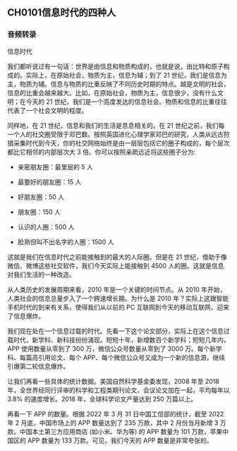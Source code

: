## CH0101信息时代的四种人

### 音频转录

信息时代

我们都听说过有一句话：世界是由信息和物质构成的，也就是说，由比特和原子构成的。实际上，在原始社会，物质为主，信息为辅；到了 21 世纪，我们是信息为主，物质为辅。信息与物质的比重反映了不同历史时期的特点。越是文明的社会，信息的比重会越来越大。比如，在原始社会，物质为主，信息很少，没有什么文明；在今天的 21 世纪，我们是一个高度发达的信息社会。物质和信息的比重往往代表了一个社会文明的程度。

同样地，在 21 世纪，信息和我们的生活是息息相关的。在 21 世纪之前，我们每一个人的社交圈受限于邓巴数。按照英国进化心理学家邓巴的研究，人类从远古狩猎采集时代到今天，你的社交网络始终是由一层层包括它的圈子构成的，每个层次都比它相邻的内部层次大 3 倍。你可以按照亲疏远近将这些圈子分为:

- 亲密朋友圈：最里层的 5 人

- 最要好的朋友圈：15 人

- 好朋友圈：50 人

- 朋友圈：150 人

- 认识的人圈：500 人

- 脸熟但叫不出名字的人圈：1500 人

这就是我们在信息时代之前能接触到的最大的人际圈。但是在 21 世纪，借助于像微信、微博这些社交软件，我们今天实际上能接触到 4500 人的圈。这就是信息对我们生活的一种改造。

从人类历史的发展周期来看，2010 年是一个关键的时间节点。从 2010 年开始，人类社会的信息总量步入了一个跨速增长期。为什么是 2010 年？实际上这跟智能手机时代的到来有关系，使得我们从以前的 PC 互联网到今天的移动互联网，迎来了信息爆炸。

我们现在处在一个信息过载的时代。先看一下这个论文部分，实际上在这个信息过载时代，新学科、新科技纷纷涌现。短短十年，新增数百个新学科；短短几年内，APP 使用数量从零到了 300 万，微信公众号数量从零到了 3000 万。每个新学科、每篇高引用论文、每个 APP、每个微信公众号又成为一个新的信息源，继续引爆第二轮信息爆炸。

让我们再看一些具体的统计数据。美国自然科学基金委发现，2008 年至 2018 年，全世界经同行评审的科学和工程类期刊论文、会议论文加在一起，平均每年以 3.8% 的速度增长。2018 年，全球科学论文产量达到 250 万篇以上。

再看一下 APP 的数量。根据 2022 年 3 月 31 日中国工信部的统计，截至 2022 年 2 月底，中国市场上的 APP 数量达到了 235 万款，其中 2 月份当月新增 3 万款。中国本土第三方应用商店 (如小米、华为等) 的 APP 数量为 101 万款，苹果中国区的 APP 数量为 133 万款。可见，我们今天的 APP 数量是非常夸张的。

